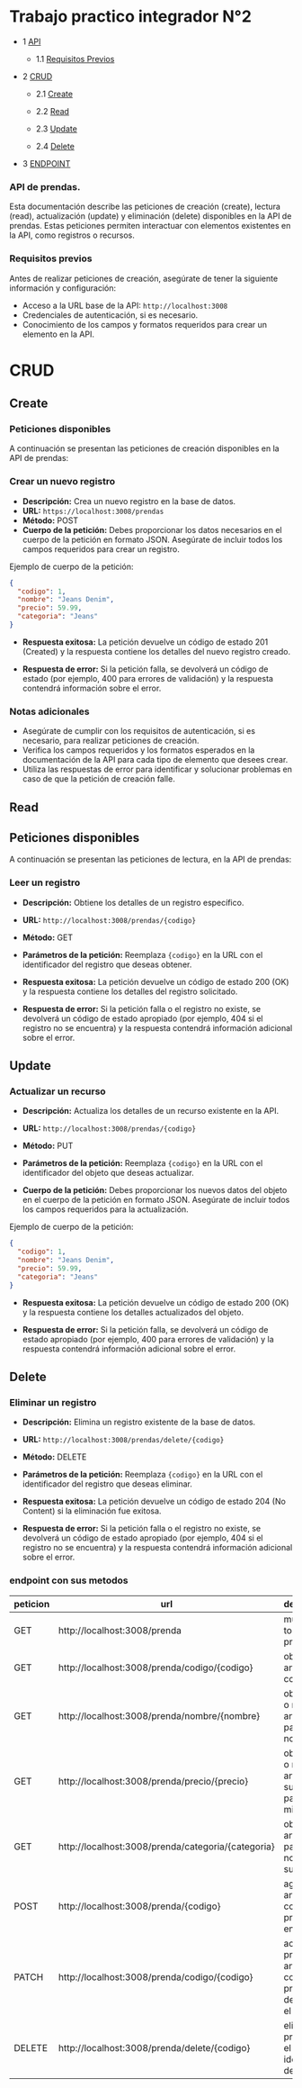 # Trabajo practico integrador N°2 

- 1 [API](#api-de-prendas)
  
  - 1.1 [Requisitos Previos](#requisitos-previos)

- 2 [CRUD](#crud)

  - 2.1 [Create](#create)

  - 2.2 [Read](#read)

  - 2.3 [Update](#update)

  - 2.4 [Delete](#delete)

- 3 [ENDPOINT](#endpoint-con-sus-metodos)
### API de prendas.

Esta documentación describe las peticiones de creación (create), lectura (read), actualización (update) y eliminación (delete) disponibles en la API de prendas. Estas peticiones permiten interactuar con elementos existentes en la API, como registros o recursos.

### Requisitos previos

Antes de realizar peticiones de creación, asegúrate de tener la siguiente información y configuración:

- Acceso a la URL base de la API: `http://localhost:3008`
- Credenciales de autenticación, si es necesario.
- Conocimiento de los campos y formatos requeridos para crear un elemento en la API.

# CRUD

## Create

### Peticiones disponibles

A continuación se presentan las peticiones de creación disponibles en la API de prendas:

### Crear un nuevo registro

- **Descripción:** Crea un nuevo registro en la base de datos.
- **URL:** `https://localhost:3008/prendas`
- **Método:** POST
- **Cuerpo de la petición:** Debes proporcionar los datos necesarios en el cuerpo de la petición en formato JSON. Asegúrate de incluir todos los campos requeridos para crear un registro.

Ejemplo de cuerpo de la petición:
```json
{
  "codigo": 1,
  "nombre": "Jeans Denim",
  "precio": 59.99,
  "categoria": "Jeans"
}
```

- **Respuesta exitosa:** La petición devuelve un código de estado 201 (Created) y la respuesta contiene los detalles del nuevo registro creado.

- **Respuesta de error:** Si la petición falla, se devolverá un código de estado  (por ejemplo, 400 para errores de validación) y la respuesta contendrá información sobre el error.

### Notas adicionales

- Asegúrate de cumplir con los requisitos de autenticación, si es necesario, para realizar peticiones de creación.
- Verifica los campos requeridos y los formatos esperados en la documentación de la API para cada tipo de elemento que desees crear.
- Utiliza las respuestas de error para identificar y solucionar problemas en caso de que la petición de creación falle.

## Read

## Peticiones disponibles

A continuación se presentan las peticiones de lectura, en la API de prendas:

### Leer un registro

- **Descripción:** Obtiene los detalles de un registro específico.
- **URL:** `http://localhost:3008/prendas/{codigo}`
- **Método:** GET
- **Parámetros de la petición:** Reemplaza `{codigo}` en la URL con el identificador del registro que deseas obtener.

- **Respuesta exitosa:** La petición devuelve un código de estado 200 (OK) y la respuesta contiene los detalles del registro solicitado.

- **Respuesta de error:** Si la petición falla o el registro no existe, se devolverá un código de estado apropiado (por ejemplo, 404 si el registro no se encuentra) y la respuesta contendrá información adicional sobre el error.

## Update

### Actualizar un recurso

- **Descripción:** Actualiza los detalles de un recurso existente en la API.
- **URL:** `http://localhost:3008/prendas/{codigo}`
- **Método:** PUT
- **Parámetros de la petición:** Reemplaza `{codigo}` en la URL con el identificador del objeto que deseas actualizar.

- **Cuerpo de la petición:** Debes proporcionar los nuevos datos del objeto en el cuerpo de la petición en formato JSON. Asegúrate de incluir todos los campos requeridos para la actualización.

Ejemplo de cuerpo de la petición:
```json
{
  "codigo": 1,
  "nombre": "Jeans Denim",
  "precio": 59.99,
  "categoria": "Jeans"
}
```

- **Respuesta exitosa:** La petición devuelve un código de estado 200 (OK) y la respuesta contiene los detalles actualizados del objeto.

- **Respuesta de error:** Si la petición falla, se devolverá un código de estado apropiado (por ejemplo, 400 para errores de validación) y la respuesta contendrá información adicional sobre el error.

## Delete

### Eliminar un registro

- **Descripción:** Elimina un registro existente de la base de datos.
- **URL:** `http://localhost:3008/prendas/delete/{codigo}`
- **Método:** DELETE
- **Parámetros de la petición:** Reemplaza `{codigo}` en la URL con el identificador del registro que deseas eliminar.

- **Respuesta exitosa:** La petición devuelve un código de estado 204 (No Content) si la eliminación fue exitosa.

- **Respuesta de error:** Si la petición falla o el registro no existe, se devolverá un código de estado apropiado (por ejemplo, 404 si el registro no se encuentra) y la respuesta contendrá información adicional sobre el error.


### endpoint con sus metodos

|peticion |url |descriptcion |
|----|-----------------------------|--------------------------|
|GET| http://localhost:3008/prenda|muestra todos los art prenda|
|GET| http://localhost:3008/prenda/codigo/{codigo}|obtiene un art por su codigo|
|GET| http://localhost:3008/prenda/nombre/{nombre}|obtiene  uno o mas articulos por parte de su nombre|
|GET| http://localhost:3008/prenda/precio/{precio}|obtiene  uno o mas articulos por su precio o parte del mismo|
|GET| http://localhost:3008/prenda/categoria/{categoria}|obtiene articulos por parte de su nombre de su categoria|
|POST| http://localhost:3008/prenda/{codigo}|agregar un art prenda con los propiedades en el body|
|PATCH| http://localhost:3008/prenda/codigo/{codigo}|actualizar precio de un art prenda con las propiedades de precio en el body|
|DELETE| http://localhost:3008/prenda/delete/{codigo}|elimina el art prenda por el identificador de codigo|